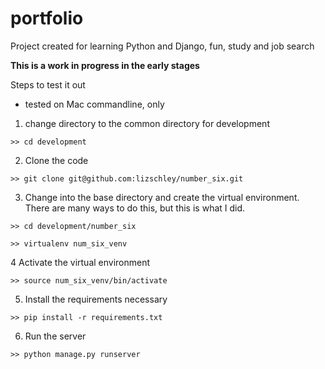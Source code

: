 # portfolio
 Project created for learning Python and Django, fun, study and job search

 **This is a work in progress in the early stages**

Steps to test it out
* tested on Mac commandline, only

1. change directory to the common directory for development

`>> cd development`

2. Clone the code

`>> git clone git@github.com:lizschley/number_six.git`

3. Change into the base directory and create the virtual environment. There are many ways to do this, but this is what I did.

`>> cd development/number_six`

`>> virtualenv num_six_venv`

4 Activate the virtual environment

`>> source num_six_venv/bin/activate`

5. Install the requirements necessary

`>> pip install -r requirements.txt`

6. Run the server

`>> python manage.py runserver`
